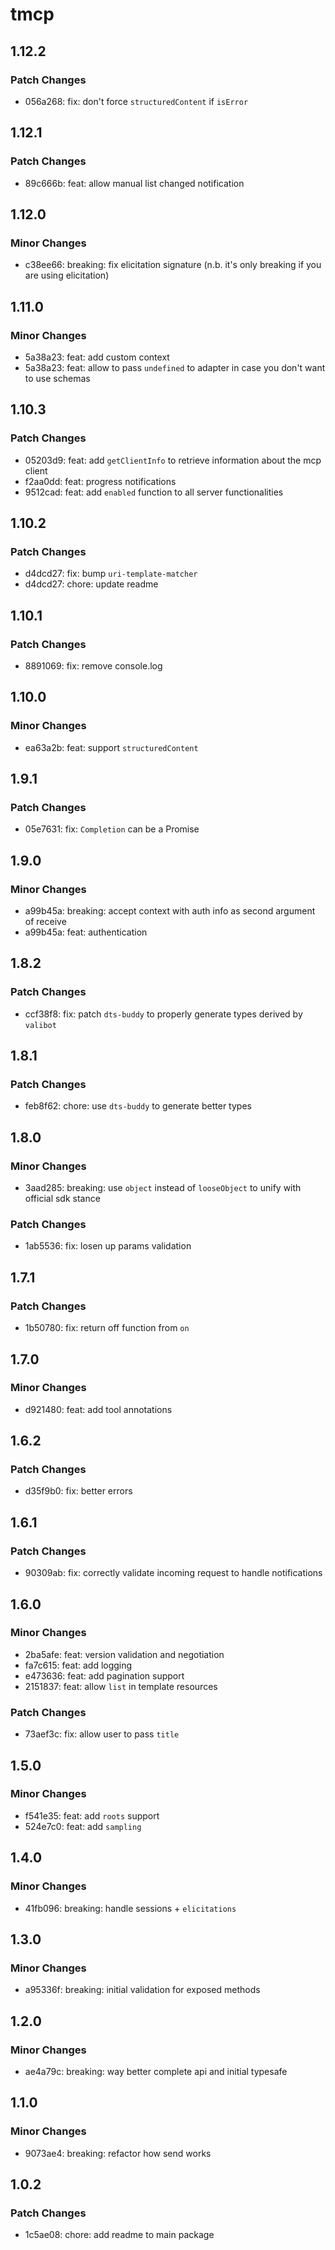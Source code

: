# tmcp

## 1.12.2

### Patch Changes

- 056a268: fix: don't force `structuredContent` if `isError`

## 1.12.1

### Patch Changes

- 89c666b: feat: allow manual list changed notification

## 1.12.0

### Minor Changes

- c38ee66: breaking: fix elicitation signature (n.b. it's only breaking if you are using elicitation)

## 1.11.0

### Minor Changes

- 5a38a23: feat: add custom context
- 5a38a23: feat: allow to pass `undefined` to adapter in case you don't want to use schemas

## 1.10.3

### Patch Changes

- 05203d9: feat: add `getClientInfo` to retrieve information about the mcp client
- f2aa0dd: feat: progress notifications
- 9512cad: feat: add `enabled` function to all server functionalities

## 1.10.2

### Patch Changes

- d4dcd27: fix: bump `uri-template-matcher`
- d4dcd27: chore: update readme

## 1.10.1

### Patch Changes

- 8891069: fix: remove console.log

## 1.10.0

### Minor Changes

- ea63a2b: feat: support `structuredContent`

## 1.9.1

### Patch Changes

- 05e7631: fix: `Completion` can be a Promise

## 1.9.0

### Minor Changes

- a99b45a: breaking: accept context with auth info as second argument of receive
- a99b45a: feat: authentication

## 1.8.2

### Patch Changes

- ccf38f8: fix: patch `dts-buddy` to properly generate types derived by `valibot`

## 1.8.1

### Patch Changes

- feb8f62: chore: use `dts-buddy` to generate better types

## 1.8.0

### Minor Changes

- 3aad285: breaking: use `object` instead of `looseObject` to unify with official sdk stance

### Patch Changes

- 1ab5536: fix: losen up params validation

## 1.7.1

### Patch Changes

- 1b50780: fix: return off function from `on`

## 1.7.0

### Minor Changes

- d921480: feat: add tool annotations

## 1.6.2

### Patch Changes

- d35f9b0: fix: better errors

## 1.6.1

### Patch Changes

- 90309ab: fix: correctly validate incoming request to handle notifications

## 1.6.0

### Minor Changes

- 2ba5afe: feat: version validation and negotiation
- fa7c615: feat: add logging
- e473636: feat: add pagination support
- 2151837: feat: allow `list` in template resources

### Patch Changes

- 73aef3c: fix: allow user to pass `title`

## 1.5.0

### Minor Changes

- f541e35: feat: add `roots` support
- 524e7c0: feat: add `sampling`

## 1.4.0

### Minor Changes

- 41fb096: breaking: handle sessions + `elicitations`

## 1.3.0

### Minor Changes

- a95336f: breaking: initial validation for exposed methods

## 1.2.0

### Minor Changes

- ae4a79c: breaking: way better complete api and initial typesafe

## 1.1.0

### Minor Changes

- 9073ae4: breaking: refactor how send works

## 1.0.2

### Patch Changes

- 1c5ae08: chore: add readme to main package
